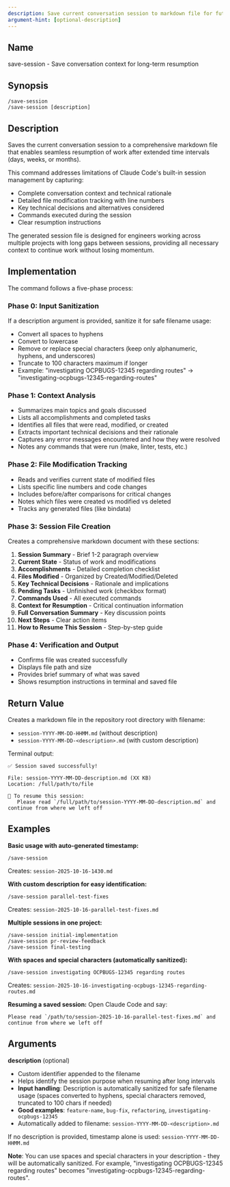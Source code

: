 ```yaml
---
description: Save current conversation session to markdown file for future continuation
argument-hint: [optional-description]
---
```


## Name

save-session - Save conversation context for long-term resumption

## Synopsis

```
/save-session
/save-session [description]
```

## Description

Saves the current conversation session to a comprehensive markdown file that enables seamless resumption of work after extended time intervals (days, weeks, or months).

This command addresses limitations of Claude Code's built-in session management by capturing:
- Complete conversation context and technical rationale
- Detailed file modification tracking with line numbers
- Key technical decisions and alternatives considered
- Commands executed during the session
- Clear resumption instructions

The generated session file is designed for engineers working across multiple projects with long gaps between sessions, providing all necessary context to continue work without losing momentum.

## Implementation

The command follows a five-phase process:

### Phase 0: Input Sanitization
If a description argument is provided, sanitize it for safe filename usage:
- Convert all spaces to hyphens
- Convert to lowercase
- Remove or replace special characters (keep only alphanumeric, hyphens, and underscores)
- Truncate to 100 characters maximum if longer
- Example: "investigating OCPBUGS-12345 regarding routes" → "investigating-ocpbugs-12345-regarding-routes"

### Phase 1: Context Analysis
- Summarizes main topics and goals discussed
- Lists all accomplishments and completed tasks
- Identifies all files that were read, modified, or created
- Extracts important technical decisions and their rationale
- Captures any error messages encountered and how they were resolved
- Notes any commands that were run (make, linter, tests, etc.)

### Phase 2: File Modification Tracking
- Reads and verifies current state of modified files
- Lists specific line numbers and code changes
- Includes before/after comparisons for critical changes
- Notes which files were created vs modified vs deleted
- Tracks any generated files (like bindata)

### Phase 3: Session File Creation
Creates a comprehensive markdown document with these sections:

1. **Session Summary** - Brief 1-2 paragraph overview
2. **Current State** - Status of work and modifications
3. **Accomplishments** - Detailed completion checklist
4. **Files Modified** - Organized by Created/Modified/Deleted
5. **Key Technical Decisions** - Rationale and implications
6. **Pending Tasks** - Unfinished work (checkbox format)
7. **Commands Used** - All executed commands
8. **Context for Resumption** - Critical continuation information
9. **Full Conversation Summary** - Key discussion points
10. **Next Steps** - Clear action items
11. **How to Resume This Session** - Step-by-step guide

### Phase 4: Verification and Output
- Confirms file was created successfully
- Displays file path and size
- Provides brief summary of what was saved
- Shows resumption instructions in terminal and saved file

## Return Value

Creates a markdown file in the repository root directory with filename:
- `session-YYYY-MM-DD-HHMM.md` (without description)
- `session-YYYY-MM-DD-<description>.md` (with custom description)

Terminal output:
```
✅ Session saved successfully!

File: session-YYYY-MM-DD-description.md (XX KB)
Location: /full/path/to/file

📖 To resume this session:
   Please read `/full/path/to/session-YYYY-MM-DD-description.md` and continue from where we left off
```

## Examples

**Basic usage with auto-generated timestamp:**
```
/save-session
```
Creates: `session-2025-10-16-1430.md`

**With custom description for easy identification:**
```
/save-session parallel-test-fixes
```
Creates: `session-2025-10-16-parallel-test-fixes.md`

**Multiple sessions in one project:**
```
/save-session initial-implementation
/save-session pr-review-feedback
/save-session final-testing
```

**With spaces and special characters (automatically sanitized):**
```
/save-session investigating OCPBUGS-12345 regarding routes
```
Creates: `session-2025-10-16-investigating-ocpbugs-12345-regarding-routes.md`

**Resuming a saved session:**
Open Claude Code and say:
```
Please read `/path/to/session-2025-10-16-parallel-test-fixes.md` and continue from where we left off
```

## Arguments

**description** (optional)
- Custom identifier appended to the filename
- Helps identify the session purpose when resuming after long intervals
- **Input handling**: Description is automatically sanitized for safe filename usage (spaces converted to hyphens, special characters removed, truncated to 100 chars if needed)
- **Good examples**: `feature-name`, `bug-fix`, `refactoring`, `investigating-ocpbugs-12345`
- Automatically added to filename: `session-YYYY-MM-DD-<description>.md`

If no description is provided, timestamp alone is used: `session-YYYY-MM-DD-HHMM.md`

**Note**: You can use spaces and special characters in your description - they will be automatically sanitized. For example, "investigating OCPBUGS-12345 regarding routes" becomes "investigating-ocpbugs-12345-regarding-routes".
